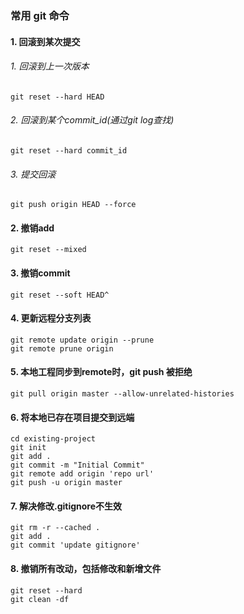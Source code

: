 ### 常用 git 命令

#### 1. 回滚到某次提交
###### 1. 回滚到上一次版本
```
git reset --hard HEAD
```

###### 2. 回滚到某个commit_id(通过git log查找)
```
git reset --hard commit_id
```

###### 3. 提交回滚
```
git push origin HEAD --force
```

#### 2. 撤销add
```
git reset --mixed
```

#### 3. 撤销commit
```
git reset --soft HEAD^
```

#### 4. 更新远程分支列表
```
git remote update origin --prune
git remote prune origin
```

#### 5. 本地工程同步到remote时，git push 被拒绝
```
git pull origin master --allow-unrelated-histories
```

#### 6. 将本地已存在项目提交到远端
```
cd existing-project
git init
git add .
git commit -m "Initial Commit"
git remote add origin 'repo url'
git push -u origin master
```

#### 7. 解决修改.gitignore不生效
```
git rm -r --cached .
git add .
git commit 'update gitignore'
```

#### 8. 撤销所有改动，包括修改和新增文件
```
git reset --hard
git clean -df
```